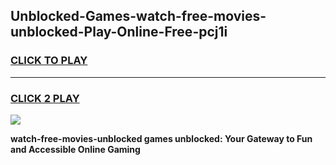 
## Unblocked-Games-watch-free-movies-unblocked-Play-Online-Free-pcj1i
<h3>
<a href="https://premium76.site?title=watch-free-movies-unblocked&ref=26A">CLICK TO PLAY</a></h3>
<hr>

<h3>
<a href="https://premium76.site?title=watch-free-movies-unblocked&ref=26A">CLICK 2 PLAY</a>
  
</h3>

<a href="https://premium76.site?title=watch-free-movies-unblocked&ref=26A"><img src="https://clearcache.store/games.png"></a>


**watch-free-movies-unblocked games unblocked: Your Gateway to Fun and Accessible Online Gaming**
